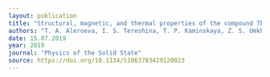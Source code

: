 ```yaml
---
layout: publication
title: "Structural, magnetic, and thermal properties of the compound Tb0.8Sm0.2Fe2 with a laves phase structure."
authors: "T. A. Aleroeva, I. S. Tereshina, T. P. Kaminskaya, Z. S. Umkhaeva, A. V. Filimonov, P. Yu. Vanina, O. A. Alekseeva & A. S. Ilyushin"
date: 15.07.2019
year: 2019
journal: "Physics of the Solid State"
source: https://doi.org/10.1134/S1063783419120023
---
```

